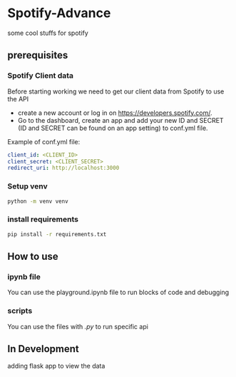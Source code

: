 # Spotify-Advance
some cool stuffs for spotify

## prerequisites
### Spotify Client data
Before starting working we need to get our client data from Spotify to use the API
- create a new account or log in on https://developers.spotify.com/.
- Go to the dashboard, create an app and add your new ID and SECRET (ID and SECRET can be found on an app setting) to conf.yml file.

Example of conf.yml file:
```yaml
client_id: <CLIENT_ID>
client_secret: <CLIENT_SECRET>
redirect_uri: http://localhost:3000
```

### Setup venv
```bash
python -m venv venv
```

### install requirements
```bash
pip install -r requirements.txt
```

## How to use
### ipynb file
You can use the playground.ipynb file to run blocks of code and debugging

### scripts
You can use the files with *.py* to run specific api

## In Development
adding flask app to view the data
